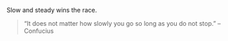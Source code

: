 Slow and steady wins the race.

> “It does not matter how slowly you go so long as you do not stop.”
> – Confucius
